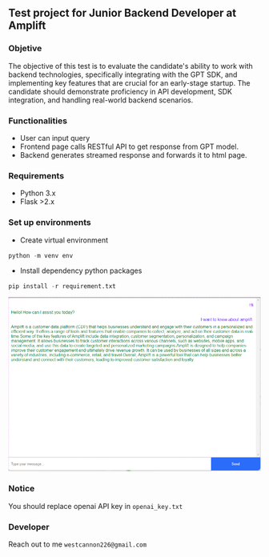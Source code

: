 ## Test project for Junior Backend Developer at Amplift
### Objetive
The objective of this test is to evaluate the candidate's ability to work with backend
technologies, specifically integrating with the GPT SDK, and implementing key features that
are crucial for an early-stage startup. The candidate should demonstrate proficiency in API
development, SDK integration, and handling real-world backend scenarios. 

### Functionalities
- User can input query
- Frontend page calls RESTful API to get response from GPT model.
- Backend generates streamed response and forwards it to html page.
### Requirements
- Python 3.x
- Flask >2.x

### Set up environments
- Create virtual environment
```python
python -m venv env
```
- Install dependency python packages
```python
pip install -r requirement.txt
```
![alt text](image.png)
### Notice
You should replace openai API key in `openai_key.txt`

### Developer
Reach out to me `westcannon226@gmail.com`